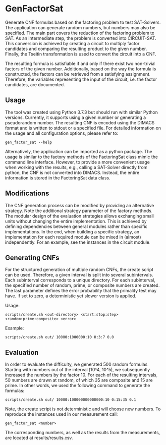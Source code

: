 # GenFactorSat
Generate CNF formulas based on the factoring problem to test SAT-Solvers. The application can generate random numbers, but numbers may also be specified. The main part covers the reduction of the factoring problem to SAT. As an intermediate step, the problem is converted into CIRCUIT-SAT. This conversion is achieved by creating a circuit to multiply factor candidates and comparing the resulting product to the given number. Finally, the Tseitin transformation is used to convert the circuit into a CNF.

The resulting formula is satisfiable if and only if there exist two non-trivial factors of the given number. Additionally, based on the way the formula is constructed, the factors can be retrieved from a satisfying assignment. Therefore, the variables representing the input of the circuit, i.e. the factor candidates, are documented.

## Usage
The tool was created using Python 3.7.3 but should run with similar Python versions. Currently, it supports using a given number or generating a pseudorandom number. The resulting CNF is encoded using the DIMACS format and is written to stdout or a specified file. For detailed information on the usage and all configuration options, please refer to:
```
gen_factor_sat --help
```

Alternatively, the application can be imported as a python package. The usage is similar to the factory methods of the FactoringSat class mimic the command line interface. However, to provide a more convenient usage when working with the results, e.g., calling a SAT-Solver directly from python, the CNF is not converted into DIMACS. Instead, the entire information is stored in the FactoringSat data class.

## Modifications
The CNF generation process can be modified by providing an alternative strategy. Note the additional strategy parameter of the factory methods. The modular design of the evaluation strategies allows exchanging small units without changing the entire implementation. This is achieved by defining dependencies between general modules rather than specific implementations. In the end, when building a specific strategy, an implementation for each required module can be mixed in (almost) independently. For an example, see the instances in the circuit module.

## Generating CNFs
For the structured generation of multiple random CNFs, the create script can be used. Therefore, a given interval is split into several subintervals. Each subinterval corresponds to a unique directory. For each subinterval, the specified number of random, prime, or composite numbers are created. The last parameter defines the error probability that the primality test may have. If set to zero, a deterministic yet slower version is applied.

Usage:
```
scripts/create.sh <out-directory> <start:stop:step> <random:prime:composite> <error>
```

Example:
```
scripts/create.sh out/ 10000:1000000:10 0:3:7 0.0
```

## Evaluation
In order to evaluate the difficulty, we generated 500 random formulas. Starting with numbers out of the interval [10^4, 10^5), we subsequently increased the numbers by the factor 10. For each of the resulting intervals, 50 numbers are drawn at random, of which 35 are composite and 15 are prime. In other words, we used the following command to generate the formulas:
```
scripts/create.sh out/ 10000:100000000000000:10 0:15:35 0.1
```
Note, the create script is not deterministic and will choose new numbers. To reproduce the instances used in our measurement call:
```
gen_factor_sat <number>
```
The corresponding numbers, as well as the results from the measurements, are located at results/results.csv.